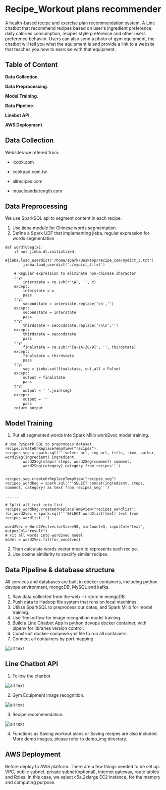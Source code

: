 # Recipe_Workout plans recommender
A health-based recipe and exercise plan recommendation system.
A Line chatbot that recommend recipes based on user's ingredient preference, daily calories consumption, recipes style preference and other users preference behavior. Users can also send a photo of gym equipment, the chatbot will tell you what the equipment is and provide a link to a website that teaches you how to exercise with that equipment.


## Table of Content
**Data Collection**. 

**Data Preprocessing**. 

**Model Training**. 

**Data Pipeline**. 

**Linebot API**. 

**AWS Deployment**. 


## Data Collection
Websites we refered from:

* icook.com

* cookpad.com.tw

* allrecipes.com

* muscleandstrength.com

## Data Preprocessing

We use SparkSQL api to segment content in each recipe. 

1. Use jieba module for Chinese words segmentation. 
2. Define a Spark UDF that implementing jieba, regular expression for words segmentation
```
def wordToSeg(x):
	if not jieba.dt.initialized:
		#jieba.load_userdict('/home/spark/Desktop/recipe_com/mydict_3.txt')
		jieba.load_userdict('./mydict_3.txt')

	# Regular expression to eliminate non-chinese character
	try:
		interstate = re.sub(r'\W', '', x)
	except:
		interstate = x
		pass
	try:
		secondstate = interstate.replace('\n','')
	except:
		secondstate = interstate
		pass
	try:
		thirdstate = secondstate.replace('\n\n','')
	except:
		thirdstate = secondstate
		pass
	try:
		finalstate = re.sub(r'[a-zA-Z0-9]', '', thirdstate)
	except:
		finalstate = thirdstate
		pass
	try:
		seg = jieba.cut(finalstate, cut_all = False)
	except:
		output = finalstate
		pass
	try:
		output = ' '.join(seg)
	except:
		output = ''
		pass
	return output
```

## Model Training
1. Put all segmented words into Spark Mllib word2vec model training.

```
# Use PySpark SQL to preprocess dataset
recipe.createOrReplaceTempView("recipes")
recipes_seg = spark.sql('''select url, img_url, title, time, author, word2Seg(ingredient) ingredient, 
		word2Seg(steps) steps, word2Seg(comment) comment,
		word2Seg(category) category from recipes''')


recipes_seg.createOrReplaceTempView("recipes_seg")
recipes_wordbag = spark.sql('''SELECT concat(ingredient, steps, comment, category) as text from recipes_seg''')

......

# Split all text into list
recipes_wordbag.createOrReplaceTempView("recipes_wordlist")
for_word2vec = spark.sql('''SELECT word2list(text) text from recipes_wordlist''')

word2Vec = Word2Vec(vectorSize=50, minCount=3, inputCol="text", outputCol="result")
# Fit all words into word2vec model
model = word2Vec.fit(for_word2vec)
```
2. Then calculate words vector mean to represents each recipe.
3. Use cosine similarity to specify similar recipes.

## Data Pipeline & database structure

All services and databases are built in docker containers, including python devops environment, mongoDB, MySQL and kafka. 

1. Raw data collected from the web --> store in mongoDB.
2. Push data to Hadoop file system that runs on local machines.
3. Utilize SparkSQL to preprocess our datas, and Spark Mllib for model training.
4. Use Tensorflow for image recognition model training.
5. Build a Line Chatbot App in python devops docker container, with pipenv for libraries version control.
6. Construct docker-compose.yml file to run all containers.
7. Connect all containers by port mapping.

![alt text](https://github.com/asd855280/recipe_recommend_final/blob/master/demo_img/structure.png?raw=true)



## Line Chatbot API

1. Follow the chatbot.

![alt text](https://github.com/asd855280/recipe_recommend_final/blob/master/demo_img/follow.jpg)

2. Gym Equipment image recognition.

![alt text](https://github.com/asd855280/recipe_recommend_final/blob/master/demo_img/image_recog.jpg?raw=true)

3. Recipe recommendation.

![alt text](https://github.com/asd855280/recipe_recommend_final/blob/master/demo_img/recipe_recom.jpg?raw=true)

4. Functions as Saving workout plans or Saving recipes are also included. More demo images, please refer to demo_img directory.

## AWS Deployment

Before deploy to AWS platform. There are a few things needed to be set up. VPC, public subnet, private subnet(optional), internet gateway, route tables and Roles.
In this case, we select c5a.2xlarge EC2 instance, for the memory and computing purpose.

